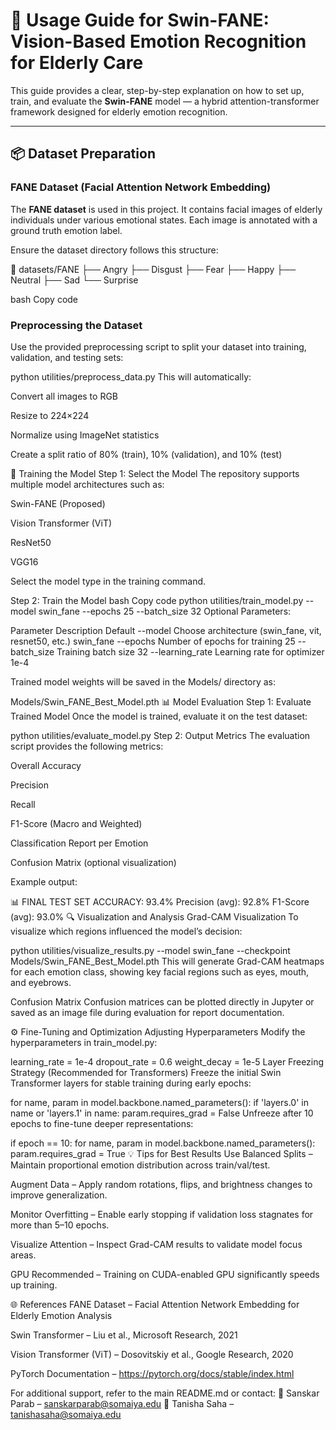 # 🧭 Usage Guide for Swin-FANE: Vision-Based Emotion Recognition for Elderly Care

This guide provides a clear, step-by-step explanation on how to set up, train, and evaluate the **Swin-FANE** model — a hybrid attention-transformer framework designed for elderly emotion recognition.

---

## 📦 Dataset Preparation

### FANE Dataset (Facial Attention Network Embedding)

The **FANE dataset** is used in this project. It contains facial images of elderly individuals under various emotional states. Each image is annotated with a ground truth emotion label.  

Ensure the dataset directory follows this structure:

📁 datasets/FANE
├── Angry
├── Disgust
├── Fear
├── Happy
├── Neutral
├── Sad
└── Surprise

bash
Copy code

### Preprocessing the Dataset

Use the provided preprocessing script to split your dataset into training, validation, and testing sets:


python utilities/preprocess_data.py
This will automatically:

Convert all images to RGB

Resize to 224×224

Normalize using ImageNet statistics

Create a split ratio of 80% (train), 10% (validation), and 10% (test)

🚀 Training the Model
Step 1: Select the Model
The repository supports multiple model architectures such as:

Swin-FANE (Proposed)

Vision Transformer (ViT)

ResNet50

VGG16

Select the model type in the training command.

Step 2: Train the Model
bash
Copy code
python utilities/train_model.py --model swin_fane --epochs 25 --batch_size 32
Optional Parameters:

Parameter	Description	Default
--model	Choose architecture (swin_fane, vit, resnet50, etc.)	swin_fane
--epochs	Number of epochs for training	25
--batch_size	Training batch size	32
--learning_rate	Learning rate for optimizer	1e-4

Trained model weights will be saved in the Models/ directory as:

Models/Swin_FANE_Best_Model.pth
📊 Model Evaluation
Step 1: Evaluate Trained Model
Once the model is trained, evaluate it on the test dataset:


python utilities/evaluate_model.py
Step 2: Output Metrics
The evaluation script provides the following metrics:

Overall Accuracy

Precision

Recall

F1-Score (Macro and Weighted)

Classification Report per Emotion

Confusion Matrix (optional visualization)

Example output:


📊 FINAL TEST SET ACCURACY: 93.4%
Precision (avg): 92.8%
F1-Score (avg): 93.0%
🔍 Visualization and Analysis
Grad-CAM Visualization
To visualize which regions influenced the model’s decision:


python utilities/visualize_results.py --model swin_fane --checkpoint Models/Swin_FANE_Best_Model.pth
This will generate Grad-CAM heatmaps for each emotion class, showing key facial regions such as eyes, mouth, and eyebrows.

Confusion Matrix
Confusion matrices can be plotted directly in Jupyter or saved as an image file during evaluation for report documentation.

⚙️ Fine-Tuning and Optimization
Adjusting Hyperparameters
Modify the hyperparameters in train_model.py:


learning_rate = 1e-4
dropout_rate = 0.6
weight_decay = 1e-5
Layer Freezing Strategy (Recommended for Transformers)
Freeze the initial Swin Transformer layers for stable training during early epochs:


for name, param in model.backbone.named_parameters():
    if 'layers.0' in name or 'layers.1' in name:
        param.requires_grad = False
Unfreeze after 10 epochs to fine-tune deeper representations:


if epoch == 10:
    for name, param in model.backbone.named_parameters():
        param.requires_grad = True
💡 Tips for Best Results
Use Balanced Splits – Maintain proportional emotion distribution across train/val/test.

Augment Data – Apply random rotations, flips, and brightness changes to improve generalization.

Monitor Overfitting – Enable early stopping if validation loss stagnates for more than 5–10 epochs.

Visualize Attention – Inspect Grad-CAM results to validate model focus areas.

GPU Recommended – Training on CUDA-enabled GPU significantly speeds up training.

🌐 References
FANE Dataset – Facial Attention Network Embedding for Elderly Emotion Analysis

Swin Transformer – Liu et al., Microsoft Research, 2021

Vision Transformer (ViT) – Dosovitskiy et al., Google Research, 2020

PyTorch Documentation – https://pytorch.org/docs/stable/index.html

For additional support, refer to the main README.md or contact:
📩 Sanskar Parab – sanskarparab@somaiya.edu
📩 Tanisha Saha – tanishasaha@somaiya.edu


